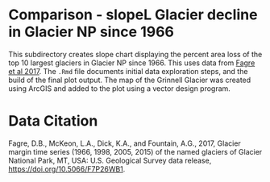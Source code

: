# Comparison - slopeL Glacier decline in Glacier NP since 1966
This subdirectory creates slope chart displaying the percent area loss of the top 10 largest glaciers in Glacier NP since 1966. This uses data from [Fagre et al 2017](https://www.sciencebase.gov/catalog/item/58af7022e4b01ccd54f9f542). The `.Rmd` file documents initial data exploration steps, and the build of the final plot output. The map of the Grinnell Glacier was created using ArcGIS and added to the plot using a vector design program. 

# Data Citation
Fagre, D.B., McKeon, L.A., Dick, K.A., and Fountain, A.G., 2017, Glacier margin time series (1966, 1998, 2005, 2015) of the named glaciers of Glacier National Park, MT, USA: U.S. Geological Survey data release, https://doi.org/10.5066/F7P26WB1.

